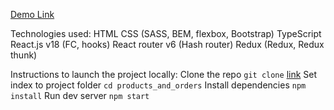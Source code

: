 [Demo Link](https://pozdnya.github.io/products_and_orders/)

Technologies used:
HTML
CSS (SASS, BEM, flexbox, Bootstrap)
TypeScript
React.js v18 (FC, hooks)
React router v6 (Hash router)
Redux (Redux, Redux thunk)

Instructions to launch the project locally:
Clone the repo `git clone` [link](https://github.com/Pozdnya/products_and_orders.git)
Set index to project folder `cd products_and_orders`
Install dependencies `npm install`
Run dev server `npm start`